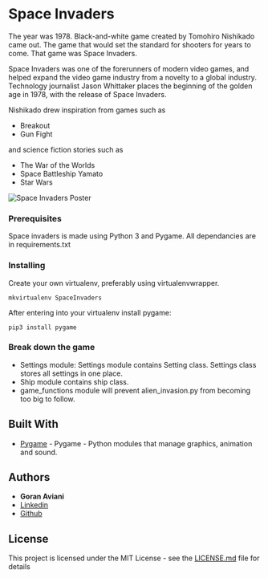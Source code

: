 # Space Invaders

The year was 1978. Black-and-white game created by Tomohiro Nishikado came out. The game that would set the standard for shooters for years to come. That game was Space Invaders.


Space Invaders was one of the forerunners of modern video games, and helped expand the video game industry from a novelty to a global industry. 
Technology journalist Jason Whittaker places the beginning of the golden age in 1978, with the release of Space Invaders.


Nishikado drew inspiration from games such as 
* Breakout
* Gun Fight

and science fiction stories such as
* The War of the Worlds 
* Space Battleship Yamato 
* Star Wars


![Space Invaders Poster](https://upload.wikimedia.org/wikipedia/en/thumb/0/0f/Space_Invaders_flyer%2C_1978.jpg/220px-Space_Invaders_flyer%2C_1978.jpg)


### Prerequisites
Space invaders is made using Python 3 and Pygame.
All dependancies are in requirements.txt



### Installing

Create your own virtualenv, preferably using virtualenvwrapper.

```
mkvirtualenv SpaceInvaders

```

After entering into your virtualenv install pygame:

```
pip3 install pygame
```

### Break down the game

* Settings module: Settings module contains Setting class. Settings class stores all settings in one place.
* Ship module contains ship class.
* game_functions module will prevent alien_invasion.py from becoming too big to follow.


## Built With

* [Pygame](https://www.pygame.org/docs/) - Pygame - Python modules that manage graphics, animation and sound.

## Authors

* **Goran Aviani** 
* [Linkedin](https://www.linkedin.com/in/goran-aviani/)
* [Github](https://github.com/GoranAviani)
 
## License

This project is licensed under the MIT License - see the [LICENSE.md](LICENSE.md) file for details


